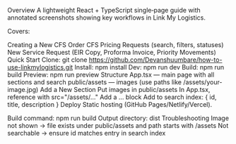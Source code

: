 Overview
A lightweight React + TypeScript single‑page guide with annotated screenshots showing key workflows in Link My Logistics.

Covers:

Creating a New CFS Order
CFS Pricing Requests (search, filters, statuses)
New Service Request (EIR Copy, Proforma Invoice, Priority Movements)
Quick Start
Clone: git clone https://github.com/Devanshuumbare/how-to-use-linkmylogistics.git
Install: npm install
Dev: npm run dev
Build: npm run build
Preview: npm run preview
Structure
App.tsx — main page with all sections and search
public/assets — images (use paths like /assets/your-image.jpg)
Add a New Section
Put images in public/assets
In App.tsx, reference with src="/assets/…"
Add a
… block
Add to search index: { id, title, description }
Deploy
Static hosting (GitHub Pages/Netlify/Vercel).

Build command: npm run build
Output directory: dist
Troubleshooting
Image not shown → file exists under public/assets and path starts with /assets
Not searchable → ensure id matches entry in search index
